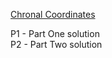 [Chronal Coordinates](https://adventofcode.com/2018/day/6)

P1 - Part One solution  
P2 - Part Two solution
